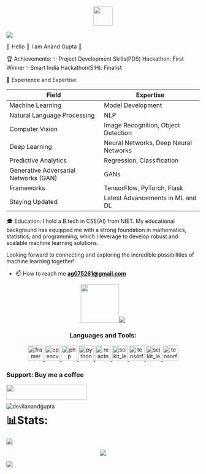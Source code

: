 <h3 align="center" > 
<!-- 👋 --><img src="https://camo.githubusercontent.com/ace9043b10b8ee4638e03d349867ce81f3084e8cefaddbd03a85e94454cc63a7/68747470733a2f2f6d656469612e67697068792e636f6d2f6d656469612f316b544b4e4f4b4a4b5a4e4e4961616258422f67697068792e676966" height="50"  width="50"</a></h3>
 <p align="left"><a href="https://github.com//DevilANANDGupta"></a><img src="[https://repository-images.githubusercontent.com/437248855/e5a20e78-4f61-4fa7-92a8-74cdc098fb0](https://i.gifer.com/QWc9.gif)"  </p>
<!-- <p align="left"> <img src="https://komarev.com/ghpvc/?username=devilanandgupta&label=Profile%20views&color=0e75b6&style=flat" alt="devilanandgupta" /> </p> -->


║    Hello        ║  I am Anand Gupta      ║




🏆 Achievements:
✨ Project Development Skills(PDS) Hackathon: First Winner
✨Smart India Hackathon(SIH): Finalist

🚀 Experience and Expertise:

| Field                        |Expertise                                     |
|------------------------------|----------------------------------------------|
| Machine Learning             | Model Development                            |
| Natural Language Processing  | NLP                                          |
| Computer Vision              | Image Recognition, Object Detection          |   
| Deep Learning                | Neural Networks, Deep Neural Networks        |
| Predictive Analytics         | Regression, Classification                   |
| Generative Adversarial Networks (GAN) | GANs                                |
| Frameworks                   | TensorFlow, PyTorch, Flask                   |
| Staying Updated              | Latest Advancements in ML and DL             |


🎓 Education:
I hold a B.tech in CSE(AI) from NIET. My educational background has equipped me with a strong foundation in mathematics, statistics, and programming, which I leverage to develop robust and scalable machine learning solutions.

Looking forward to connecting and exploring the incredible possibilities of machine learning together!

- 📫 How to reach me **ag075261@gmail.com**

<p align="center"><img src = "https://camo.githubusercontent.com/63371d36886ee658f5a97401f393e1ab1684b2fd3de674b8f5efc7d410b2a3d0/68747470733a2f2f6d656469612e67697068792e636f6d2f6d656469612f57556c706c634d704f43456d5447427442572f67697068792e676966" height="100" width="100"><a href="https://github.com//DevilANANDGupta"></a><img src="https://camo.githubusercontent.com/1f8fcf4054cb31e26e20b3ef09c08be19a393aac84020d0b63775e55601c38d4/68747470733a2f2f692e696d6775722e636f6d2f6f7a45776248732e676966"</p>

<h3 align="center">Languages and Tools:</h3>
<p align="center">   <a href="https://www.framer.com/" target="_blank" rel="noreferrer"> <img src="https://www.vectorlogo.zone/logos/framer/framer-icon.svg" alt="framer" width="40" height="40"/>   <a href="https://opencv.org/" target="_blank" rel="noreferrer"> <img src="https://www.vectorlogo.zone/logos/opencv/opencv-icon.svg" alt="opencv" width="40" height="40"/> </a> <a href="#" target="_blank" rel="noreferrer"> <img src="https://camo.githubusercontent.com/9e245893108b5ca27e7ac3d4a802d513f657b32aa7b5765bd92df7fb55d0ed54/68747470733a2f2f7777772e766563746f726c6f676f2e7a6f6e652f6c6f676f732f61646f62655f696c6c7573747261746f722f61646f62655f696c6c7573747261746f722d69636f6e2e737667" alt="php" width="40" height="40"/> </a> <a href="https://www.python.org" target="_blank" rel="noreferrer"> <img src="https://camo.githubusercontent.com/a3ccfae79c559d3ff0c7ece89882c93bf278d01f0d2a1d908e19497630dca49d/68747470733a2f2f692e67697068792e636f6d2f6d656469612f4c4d7439363338644f38646674416a74636f2f3230302e77656270" alt="python" width="40" height="40"/> </a> <a href="https://reactnative.dev/" target="_blank" rel="noreferrer"> <img src="https://reactnative.dev/img/header_logo.svg" alt="reactnative" width="40" height="40"/> </a> <a href="https://scikit-learn.org/" target="_blank" rel="noreferrer"> <img src="https://upload.wikimedia.org/wikipedia/commons/0/05/Scikit_learn_logo_small.svg" alt="scikit_learn" width="40" height="40"/> </a> <a href="https://www.tensorflow.org" target="_blank" rel="noreferrer"> <img src="https://www.vectorlogo.zone/logos/tensorflow/tensorflow-icon.svg" alt="tensorflow" width="40" height="40"/> </a><a href="https://scikit-learn.org/" target="_blank" rel="noreferrer"> <img src="https://upload.wikimedia.org/wikipedia/commons/0/05/Scikit_learn_logo_small.svg" alt="scikit_learn" width="40" height="40"/> </a> <a href="https://github.com/devilanandgupta" target="_blank" rel="noreferrer"> <img src="https://camo.githubusercontent.com/0cad3f969b0946abd0e5f16e9ed1ff78a2495a40c2bb5c6414aefd4be76505aa/68747470733a2f2f692e67697068792e636f6d2f6d656469612f4b7a4a6b7a6a676766474e355079366e6b542f3230302e77656270" alt="tensorflow" width="40" height="40"/> </a>
</p>  

<h3 align="left">Support: Buy me a coffee  </h3>
<p><a href="https://www.buymeacoffee.com/ag075261B"> <img align="left" src="https://www.buymeacoffee.com/assets/img/guidelines/download-assets-sm-2.svg" height="40" width="210"  /></a></p>
<br>
<br>

<p><img align="left" src="https://github-readme-stats.vercel.app/api/top-langs?username=devilanandgupta&show_icons=true&locale=en&layout=compact" alt="devilanandgupta" /></p>

# 📊Stats:
<!-- ![](https://github-readme-stats.vercel.app/api?username=DevilANANDGupta&theme=dark&hide_border=false&include_all_commits=false&count_private=false)<br/> -->
![](https://github-readme-streak-stats.herokuapp.com/?user=DevilANANDGupta&theme=dark&hide_border=false)<br/>

 
 <p align="center"><a href="https://github.com//DevilANANDGupta"></a><img src="https://camo.githubusercontent.com/43cb03321785d554cfa9cb419dbd1725d6f78a547fa1280c1727209f0b4f0c4d/68747470733a2f2f632e74656e6f722e636f6d2f33646762634d74364b783441414141692f7370696465722d696e736563742e676966"   </p>
 
<!--  <p align="center"><a href="https://github.com//DevilANANDGupta"></a><img src="https://raw.githubusercontent.com/trinib/trinib/main/.images/footer.svg"   </p> -->
  
 [![](https://gtce.itsvg.in/api?username=anandsi94921525)](https://github.com/VishwaGauravIn/github-twitter-card-embed)
